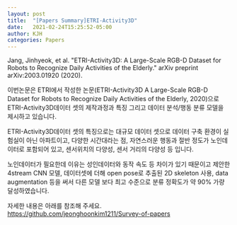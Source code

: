 ```yaml
---
layout: post
title:  "[Papers Summary]ETRI-Activity3D"
date:   2021-02-24T15:25:52-05:00
author: KJH
categories: Papers
---
```


Jang, Jinhyeok, et al. "ETRI-Activity3D: A Large-Scale RGB-D Dataset for Robots to Recognize Daily Activities of the Elderly." arXiv preprint arXiv:2003.01920 (2020).

이번논문은 ETRI에서 작성한 논문(ETRI-Activity3D A Large-Scale RGB-D Dataset for Robots to Recognize Daily Activities of the Elderly, 2020)으로 ETRI-Activity3D데이터 셋의 제작과정과 특징 그리고 데이터 분석/행동 분류 모델을 제시하고 있습니다. 

ETRI-Activity3D데이터 셋의 특징으로는 대규모 데이터 셋으로 데이터 구축 환경이 실험실이 아닌 아파트이고, 다양한 시간대라는 점, 자연스러운 행동과 절반 정도가 노인데이터로 포함되어 있고,  센서위치의 다양성, 센서 거리의 다양성 등 입니다. 

 노인데이터가 필요한데 이유는 성인데이터와 동작 속도 등 차이가 있기 때문이고 제안한 4stream CNN 모델, 데이터셋에 더해 open pose로 추출된 2D skeleton 사용, data augmentation 등을 써서 다른 모델 보다 최고 수준으로 분류 정확도가 약 90% 가량 달성하였습니다.

자세한 내용은 아래를 참조해 주세요.
https://github.com/jeonghoonkim1211/Survey-of-papers
